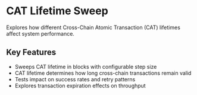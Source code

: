 # CAT Lifetime Sweep

Explores how different Cross-Chain Atomic Transaction (CAT) lifetimes affect system performance.

## Key Features

- Sweeps CAT lifetime in blocks with configurable step size
- CAT lifetime determines how long cross-chain transactions remain valid
- Tests impact on success rates and retry patterns
- Explores transaction expiration effects on throughput 